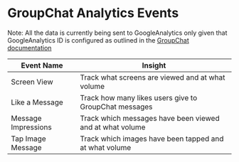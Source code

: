 # GroupChat Analytics Events

Note: All the data is currently being sent to GoogleAnalytics only given that GoogleAnalytics ID is configured as outlined in the [GroupChat documentation](http://developer.applicaster.com/docs/internal/group-chat-setup)

Event Name | Insight
--------------- | ---------------
Screen View | Track what screens are viewed and at what volume
Like a Message | Track how many likes users give to GroupChat messages
Message Impressions | Track which messages have been viewed and at what volume
Tap Image Message | Track which images have been tapped and at what volume
 
